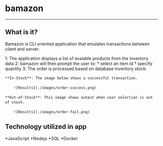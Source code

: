 # bamazon

- - -

## What is it?
Bamazon is CLI oriented application that emulates transactions between client and server. 

1: The application displays a list of avaiable products from the inventory data 
2: bamazon will then prompt the user to:
    * select an item id
    * specify quantity
3: The order is processed based on database inventory stock:

    **In-Stock**: The image below shows a successful transaction.

        ![Results](./images/order-success.png)

    **Out-of-Stock**: This image shows output when user selection is out of stock.

        ![Results](./images/order-fail.png)

## Technology utilized in app
*JavaScript
*Nodejs
*SQL
*Docker

